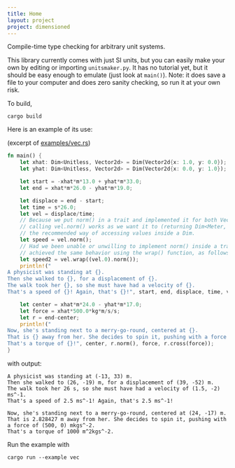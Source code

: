 ```yaml
---
title: Home
layout: project
project: dimensioned
---
```


Compile-time type checking for arbitrary unit systems.


This library currently comes with just SI units, but you can easily make your own by
editing or importing `unitsmaker.py`. It has no tutorial yet, but it should be easy enough
to emulate (just look at `main()`). Note: it does save a file to your computer and does
zero sanity checking, so run it at your own risk.

To build,

```
cargo build
```


Here is an example of its use:

(excerpt of [examples/vec.rs](https://github.com/paholg/dimensioned/blob/master/examples/vec.rs))

```rust
fn main() {
    let xhat: Dim<Unitless, Vector2d> = Dim(Vector2d{x: 1.0, y: 0.0});
    let yhat: Dim<Unitless, Vector2d> = Dim(Vector2d{x: 0.0, y: 1.0});

    let start = -xhat*m*13.0 + yhat*m*33.0;
    let end = xhat*m*26.0 - yhat*m*19.0;

    let displace = end - start;
    let time = s*26.0;
    let vel = displace/time;
    // Because we put norm() in a trait and implemented it for both Vector2d and Dim,
    // calling vel.norm() works as we want it to (returning Dim<Meter, f64>). This is
    // the recommended way of accessing values inside a Dim.
    let speed = vel.norm();
    // Had we been unable or unwilling to implement norm() inside a trait, we could have
    // achieved the same behavior using the wrap() function, as follows:
    let speed2 = vel.wrap((vel.0).norm());
    println!("
A physicist was standing at {}.
Then she walked to {}, for a displacement of {}.
The walk took her {}, so she must have had a velocity of {}.
That's a speed of {}! Again, that's {}!", start, end, displace, time, vel, speed, speed2);

    let center = xhat*m*24.0 - yhat*m*17.0;
    let force = xhat*500.0*kg*m/s/s;
    let r = end-center;
    println!("
Now, she's standing next to a merry-go-round, centered at {}.
That is {} away from her. She decides to spin it, pushing with a force of {}.
That's a torque of {}!", center, r.norm(), force, r.cross(force));
}
```

with output:

```
A physicist was standing at (-13, 33) m.
Then she walked to (26, -19) m, for a displacement of (39, -52) m.
The walk took her 26 s, so she must have had a velocity of (1.5, -2) ms^-1.
That's a speed of 2.5 ms^-1! Again, that's 2.5 ms^-1!

Now, she's standing next to a merry-go-round, centered at (24, -17) m.
That is 2.828427 m away from her. She decides to spin it, pushing with a force of (500, 0) mkgs^-2.
That's a torque of 1000 m^2kgs^-2.
```

Run the example with

```
cargo run --example vec
```

